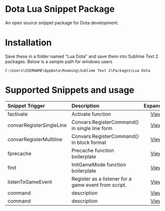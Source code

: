 # Dota Lua Snippet Package
An open source snippet package for Dota development.

# Installation
Save these in a folder named "Lua Dota" and save them into Sublime Text 2 packages. Below is a sample path for windows users

```Batchfile
C:\Users\USERNAME\AppData\Roaming\Sublime Text 2\Packages\Lua Dota
```

# Supported Snippets and usage

|  Snippet Trigger   |  Description  |  Expansion  |
| :------------- | :------------- | :-------------: |
|  factivate   |  Activate function   |  [View](https://gist.github.com/bhargavrpatel/f6b86e6cc7bfab2f4981)   |
|  convarRegisterSingleLine   |  Convars:RegisterCommand() in single line form   |  [View](https://gist.github.com/bhargavrpatel/c6578f173f1e5b106b4e)   |
|  convarRegisterMultiline   |  Convars:RegisterCommand() in block format   |  [View](https://gist.github.com/bhargavrpatel/60d4bb7d7cb5a8507621)   |
|  fprecache   |  Precache function boilerplate   |  [View](https://gist.github.com/bhargavrpatel/2cda181b66d64d0fa0e9)   |
|  finit   |  InitGameMode function boilerplate   |  [View](https://gist.github.com/bhargavrpatel/1899c9b280293210b18d	)   |
|  listenToGameEvent   |  Register as a listener for a game event from script.   |  [View](https://gist.github.com/bhargavrpatel/b3db95c01431fb6e4725)   |
|  command   |  description   |  [View]()   |
|  command   |  description   |  [View]()   |
